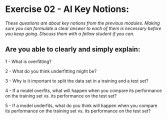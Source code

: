 # Exercise 02 - AI Key Notions: 

*These questions are about key notions from the previous modules. Making sure you can formulate a clear answer to each of them is necessary before you keep going. Discuss them with a fellow student if you can.*

## Are you able to clearly and simply explain:
1 - What is overfitting?

2 - What do you think underfitting might be?

3 - Why is it important to split the data set in a training and a test set?

4 - If a model overfits, what will happen when you compare its performance on the training set vs. its performance on the test set?

5 - If a model underfits, what do you think will happen when you compare its performance on the training set vs. its performance on the test set?
